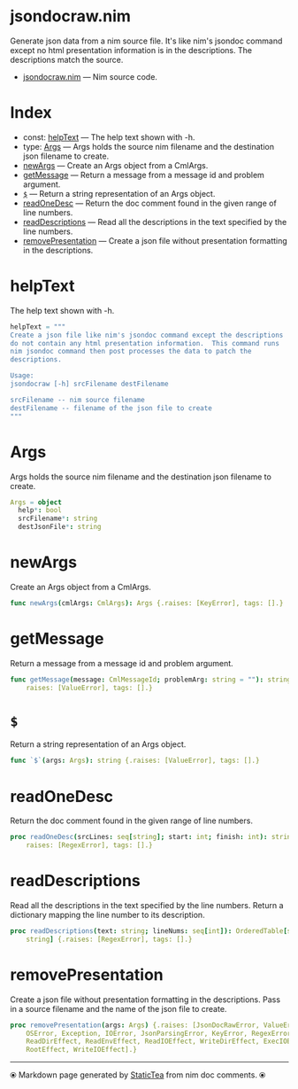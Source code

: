# jsondocraw.nim

Generate json data from a nim source file. It's like nim's jsondoc
command except no html presentation information is in the
descriptions. The descriptions match the source.


* [jsondocraw.nim](../src/jsondocraw.nim) &mdash; Nim source code.
# Index

* const: [helpText](#helptext) &mdash; The help text shown with -h.
* type: [Args](#args) &mdash; Args holds the source nim filename and the destination
json filename to create.
* [newArgs](#newargs) &mdash; Create an Args object from a CmlArgs.
* [getMessage](#getmessage) &mdash; Return a message from a message id and problem argument.
* [`$`](#) &mdash; Return a string representation of an Args object.
* [readOneDesc](#readonedesc) &mdash; Return the doc comment found in the given range of line numbers.
* [readDescriptions](#readdescriptions) &mdash; Read all the descriptions in the text specified by the line
numbers.
* [removePresentation](#removepresentation) &mdash; Create a json file without presentation formatting in the
descriptions.

# helpText

The help text shown with -h.


~~~nim
helpText = """
Create a json file like nim's jsondoc command except the descriptions
do not contain any html presentation information.  This command runs
nim jsondoc command then post processes the data to patch the
descriptions.

Usage:
jsondocraw [-h] srcFilename destFilename

srcFilename -- nim source filename
destFilename -- filename of the json file to create
"""
~~~

# Args

Args holds the source nim filename and the destination
json filename to create.


~~~nim
Args = object
  help*: bool
  srcFilename*: string
  destJsonFile*: string
~~~

# newArgs

Create an Args object from a CmlArgs.


~~~nim
func newArgs(cmlArgs: CmlArgs): Args {.raises: [KeyError], tags: [].}
~~~

# getMessage

Return a message from a message id and problem argument.


~~~nim
func getMessage(message: CmlMessageId; problemArg: string = ""): string {.
    raises: [ValueError], tags: [].}
~~~

# `$`

Return a string representation of an Args object.


~~~nim
func `$`(args: Args): string {.raises: [ValueError], tags: [].}
~~~

# readOneDesc

Return the doc comment found in the given range of line numbers.


~~~nim
proc readOneDesc(srcLines: seq[string]; start: int; finish: int): string {.
    raises: [RegexError], tags: [].}
~~~

# readDescriptions

Read all the descriptions in the text specified by the line
numbers. Return a dictionary mapping the line number to its
description.


~~~nim
proc readDescriptions(text: string; lineNums: seq[int]): OrderedTable[string,
    string] {.raises: [RegexError], tags: [].}
~~~

# removePresentation

Create a json file without presentation formatting in the
descriptions.  Pass in a source filename and the name of the json
file to create.


~~~nim
proc removePresentation(args: Args) {.raises: [JsonDocRawError, ValueError,
    OSError, Exception, IOError, JsonParsingError, KeyError, RegexError], tags: [
    ReadDirEffect, ReadEnvEffect, ReadIOEffect, WriteDirEffect, ExecIOEffect,
    RootEffect, WriteIOEffect].}
~~~


---
⦿ Markdown page generated by [StaticTea](https://github.com/flenniken/statictea/) from nim doc comments. ⦿
